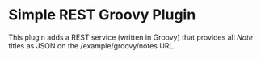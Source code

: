 # Simple REST Groovy Plugin

This plugin adds a REST service (written in Groovy)
that provides all *Note* titles as JSON on the /example/groovy/notes URL.
